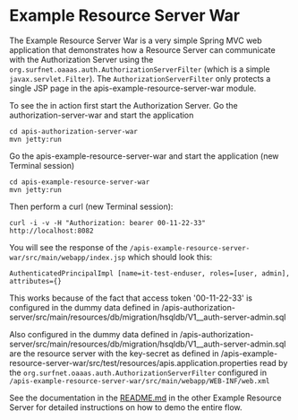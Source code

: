 Example Resource Server War
======
The Example Resource Server War is a very simple Spring MVC web application that demonstrates how a Resource Server can communicate with the Authorization Server using the `org.surfnet.oaaas.auth.AuthorizationServerFilter` (which is a simple `javax.servlet.Filter`). The `AuthorizationServerFilter` only protects a single JSP page in the apis-example-resource-server-war module.

To see the in action first start the Authorization Server. Go the authorization-server-war and start the application

    cd apis-authorization-server-war
    mvn jetty:run

Go the apis-example-resource-server-war and start the application (new Terminal session)

    cd apis-example-resource-server-war
    mvn jetty:run
	
Then perform a curl (new Terminal session):

    curl -i -v -H "Authorization: bearer 00-11-22-33"  http://localhost:8082

You will see the response of the `/apis-example-resource-server-war/src/main/webapp/index.jsp` which should look this:

	AuthenticatedPrincipalImpl [name=it-test-enduser, roles=[user, admin], attributes={}

This works because of the fact that access token '00-11-22-33' is configured in the dummy data defined in /apis-authorization-server/src/main/resources/db/migration/hsqldb/V1__auth-server-admin.sql

Also configured in the dummy data defined in /apis-authorization-server/src/main/resources/db/migration/hsqldb/V1__auth-server-admin.sql are the resource server with the key-secret as defined in /apis-example-resource-server-war/src/test/resources/apis.application.properties read by the `org.surfnet.oaaas.auth.AuthorizationServerFilter` configured in `/apis-example-resource-server-war/src/main/webapp/WEB-INF/web.xml`

See the documentation in the [README.md](https://github.com/OpenConextApps/apis/tree/master/apis-example-resource-server) in the other Example Resource Server for detailed instructions on how to demo the entire flow.

